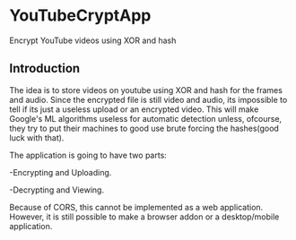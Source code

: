 # YouTubeCryptApp
Encrypt YouTube videos using XOR and hash

## Introduction
The idea is to store videos on youtube using XOR and hash for the frames and audio. Since the encrypted file is still video and audio, its impossible to tell if its just a useless upload or an encrypted video. This will make Google's ML algorithms useless for automatic detection unless, ofcourse, they try to put their machines to good use brute forcing the hashes(good luck with that). 

The application is going to have two parts: 

-Encrypting and Uploading.

-Decrypting and Viewing.

Because of CORS, this cannot be implemented as a web application. However, it is still possible to make a browser addon or a desktop/mobile application.
